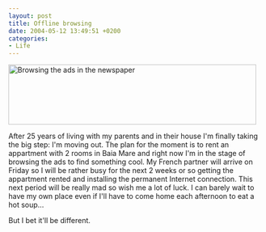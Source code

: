 ```yaml
---
layout: post
title: Offline browsing
date: 2004-05-12 13:49:51 +0200
categories:
- Life
---
```

<img src="http://www.rusiczki.net/blog/blogpics/newspaper_clip.jpg" width="490" height="119" border="0" alt="Browsing the ads in the newspaper" class="image" />

After 25 years of living with my parents and in their house I'm finally taking the big step: I'm moving out. The plan for the moment is to rent an appartment with 2 rooms in Baia Mare and right now I'm in the stage of browsing the ads to find something cool. My French partner will arrive on Friday so I will be rather busy for the next 2 weeks or so getting the appartment rented and installing the permanent Internet connection. This next period will be really mad so wish me a lot of luck. I can barely wait to have my own place even if I'll have to come home each afternoon to eat a hot soup...

But I bet it'll be different.
